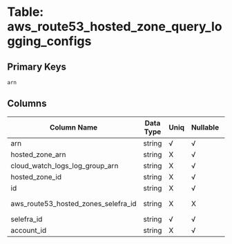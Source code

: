 # Table: aws_route53_hosted_zone_query_logging_configs

## Primary Keys 

```
arn
```


## Columns 

|  Column Name   |  Data Type  | Uniq | Nullable | Description | 
|  ----  | ----  | ----  | ----  | ---- | 
| arn | string | √ | √ |  | 
| hosted_zone_arn | string | X | √ |  | 
| cloud_watch_logs_log_group_arn | string | X | √ |  | 
| hosted_zone_id | string | X | √ |  | 
| id | string | X | √ |  | 
| aws_route53_hosted_zones_selefra_id | string | X | X | fk to aws_route53_hosted_zones.selefra_id | 
| selefra_id | string | √ | √ | primary keys value md5 | 
| account_id | string | X | √ |  | 


